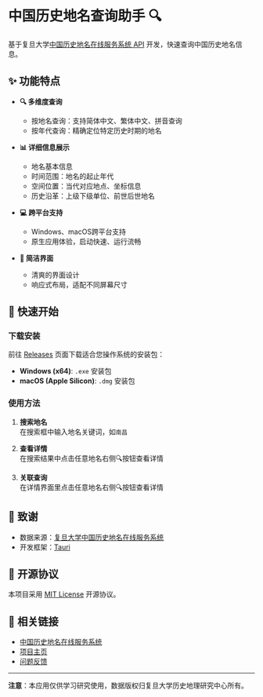 # 中国历史地名查询助手 🔍

基于复旦大学[中国历史地名在线服务系统 API](https://timespace-china.fudan.edu.cn/HPNOS/#/api) 开发，快速查询中国历史地名信息。


## ✨ 功能特点

- **🔍 多维度查询**
  - 按地名查询：支持简体中文、繁体中文、拼音查询
  - 按年代查询：精确定位特定历史时期的地名

- **📊 详细信息展示**
  - 地名基本信息
  - 时间范围：地名的起止年代
  - 空间位置：当代对应地点、坐标信息
  - 历史沿革：上级下级单位、前世后世地名

- **💻 跨平台支持**
  - Windows、macOS跨平台支持
  - 原生应用体验，启动快速、运行流畅

- **🎨 简洁界面**
  - 清爽的界面设计
  - 响应式布局，适配不同屏幕尺寸

## 🚀 快速开始

### 下载安装

前往 [Releases](../../releases) 页面下载适合您操作系统的安装包：

- **Windows (x64)**: `.exe` 安装包
- **macOS (Apple Silicon)**: `.dmg` 安装包

### 使用方法

1. **搜索地名**  
   在搜索框中输入地名关键词，如`南昌`

2. **查看详情**  
   在搜索结果中点击任意地名右侧🔍按钮查看详情

3. **关联查询**  
   在详情界面里点击任意地名右侧🔍按钮查看详情


## 🙏 致谢

- 数据来源：[复旦大学中国历史地名在线服务系统](https://timespace-china.fudan.edu.cn/HPNOS/)
- 开发框架：[Tauri](https://tauri.app/)

## 📄 开源协议

本项目采用 [MIT License](LICENSE) 开源协议。

## 🔗 相关链接

- [中国历史地名在线服务系统](https://timespace-china.fudan.edu.cn/HPNOS/)
- [项目主页](https://github.com/ykonut/china-historical-placename-helper)
- [问题反馈](https://github.com/ykonut/china-historical-placename-helper/issues)

---

**注意**：本应用仅供学习研究使用，数据版权归复旦大学历史地理研究中心所有。
